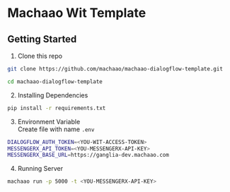# Machaao Wit Template

## Getting Started

1. Clone this repo
```bash
git clone https://github.com/machaao/machaao-dialogflow-template.git

cd machaao-dialogflow-template
```

2. Installing Dependencies
```bash
pip install -r requirements.txt
```

3. Environment Variable  
Create file with name ```.env```
```bash
DIALOGFLOW_AUTH_TOKEN=<YOU-WIT-ACCESS-TOKEN>
MESSENGERX_API_TOKEN=<YOU-MESSENGERX-API-KEY>
MESSENGERX_BASE_URL=https://ganglia-dev.machaao.com
```

4. Running Server
```bash
machaao run -p 5000 -t <YOU-MESSENGERX-API-KEY>
```